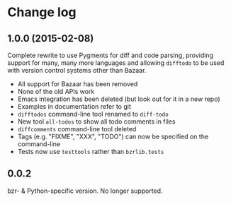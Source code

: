 # Change log

## 1.0.0 (2015-02-08)

Complete rewrite to use Pygments for diff and code parsing, providing support
for many, many more languages and allowing `difftodo` to be used with version
control systems other than Bazaar.

* All support for Bazaar has been removed
* None of the old APIs work
* Emacs integration has been deleted (but look out for it in a new repo)
* Examples in documentation refer to git
* `difftodos` command-line tool renamed to `diff-todo`
* New tool `all-todos` to show all todo comments in files
* `diffcomments` command-line tool deleted
* Tags (e.g. "FIXME", "XXX", "TODO") can now be specified on the command-line
* Tests now use `testtools` rather than `bzrlib.tests`

## 0.0.2

bzr- & Python-specific version. No longer supported.
